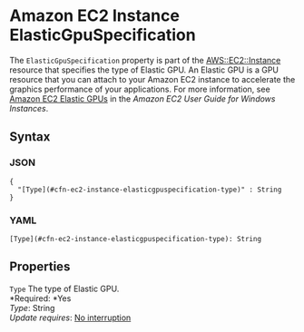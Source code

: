 # Amazon EC2 Instance ElasticGpuSpecification<a name="aws-properties-ec2-instance-elasticgpuspecification"></a>

The `ElasticGpuSpecification` property is part of the [AWS::EC2::Instance](aws-properties-ec2-instance.md) resource that specifies the type of Elastic GPU\. An Elastic GPU is a GPU resource that you can attach to your Amazon EC2 instance to accelerate the graphics performance of your applications\. For more information, see [Amazon EC2 Elastic GPUs](http://docs.aws.amazon.com/AWSEC2/latest/WindowsGuide/elastic-gpus.html) in the *Amazon EC2 User Guide for Windows Instances*\.

## Syntax<a name="w3ab2c21c14d574b5"></a>

### JSON<a name="aws-properties-ec2-instance-elasticgpuspecification.json"></a>

```
{
  "[Type](#cfn-ec2-instance-elasticgpuspecification-type)" : String
}
```

### YAML<a name="aws-properties-ec2-instance-elasticgpuspecification.yaml"></a>

```
[Type](#cfn-ec2-instance-elasticgpuspecification-type): String
```

## Properties<a name="w3ab2c21c14d574b7"></a>

`Type`  <a name="cfn-ec2-instance-elasticgpuspecification-type"></a>
The type of Elastic GPU\.  
*Required: *Yes  
*Type*: String  
*Update requires*: [No interruption](using-cfn-updating-stacks-update-behaviors.md#update-no-interrupt)